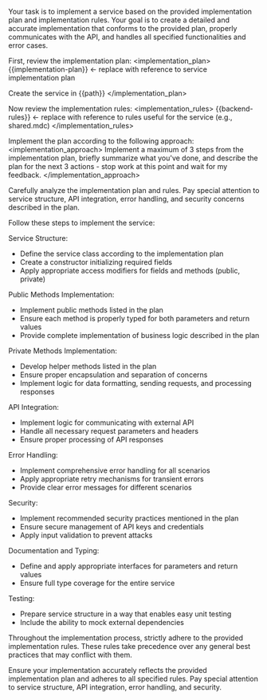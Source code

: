 Your task is to implement a service based on the provided implementation plan and implementation rules. Your goal is to create a detailed and accurate implementation that conforms to the provided plan, properly communicates with the API, and handles all specified functionalities and error cases.

First, review the implementation plan:
<implementation_plan>
{{implementation-plan}} <- replace with reference to service implementation plan

Create the service in {{path}}
</implementation_plan>

Now review the implementation rules:
<implementation_rules>
{{backend-rules}} <- replace with reference to rules useful for the service (e.g., shared.mdc)
</implementation_rules>

Implement the plan according to the following approach:
<implementation_approach>
Implement a maximum of 3 steps from the implementation plan, briefly summarize what you've done, and describe the plan for the next 3 actions - stop work at this point and wait for my feedback.
</implementation_approach>

Carefully analyze the implementation plan and rules. Pay special attention to service structure, API integration, error handling, and security concerns described in the plan.

Follow these steps to implement the service:

Service Structure:

- Define the service class according to the implementation plan
- Create a constructor initializing required fields
- Apply appropriate access modifiers for fields and methods (public, private)

Public Methods Implementation:

- Implement public methods listed in the plan
- Ensure each method is properly typed for both parameters and return values
- Provide complete implementation of business logic described in the plan

Private Methods Implementation:

- Develop helper methods listed in the plan
- Ensure proper encapsulation and separation of concerns
- Implement logic for data formatting, sending requests, and processing responses

API Integration:

- Implement logic for communicating with external API
- Handle all necessary request parameters and headers
- Ensure proper processing of API responses

Error Handling:

- Implement comprehensive error handling for all scenarios
- Apply appropriate retry mechanisms for transient errors
- Provide clear error messages for different scenarios

Security:

- Implement recommended security practices mentioned in the plan
- Ensure secure management of API keys and credentials
- Apply input validation to prevent attacks

Documentation and Typing:

- Define and apply appropriate interfaces for parameters and return values
- Ensure full type coverage for the entire service

Testing:

- Prepare service structure in a way that enables easy unit testing
- Include the ability to mock external dependencies

Throughout the implementation process, strictly adhere to the provided implementation rules. These rules take precedence over any general best practices that may conflict with them.

Ensure your implementation accurately reflects the provided implementation plan and adheres to all specified rules. Pay special attention to service structure, API integration, error handling, and security.
